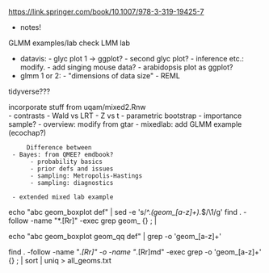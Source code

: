
https://link.springer.com/book/10.1007/978-3-319-19425-7
- notes!

GLMM examples/lab
check LMM lab

- datavis:
      - glyc plot 1 -> ggplot?
      - second glyc plot?
	  - inference etc.: modify.
      - add singing mouse data?
      - arabidopsis plot as ggplot?
- glmm 1 or 2:
      - "dimensions of data size"
      - REML
	  
	  
tidyverse???

incorporate stuff from uqam/mixed2.Rnw		  
          - contrasts
	      - Wald vs LRT
		  - Z vs t
		  - parametric bootstrap
		  - importance sample?
	 - overview: modify from gtar
	 - mixedlab: add GLMM example (ecochap?)

         Difference between 
     - Bayes: from QMEE? emdbook?
	      - probability basics
	      - prior defs and issues
		  - sampling: Metropolis-Hastings
		  - sampling: diagnostics
		  
     - extended mixed lab example

echo "abc geom_boxplot def" | sed -e 's/^.*\(geom_[a-z]\+\).*$/\1/g'
find . -follow -name "*.[Rr]" -exec grep geom_ {} \; |

echo "abc geom_boxplot geom_qq def" | grep -o 'geom_[a-z]\+'

find . -follow -name "*.[Rr]" -o -name "*.[Rr]md" -exec grep -o 'geom_[a-z]\+' {} \; | sort | uniq > all_geoms.txt

